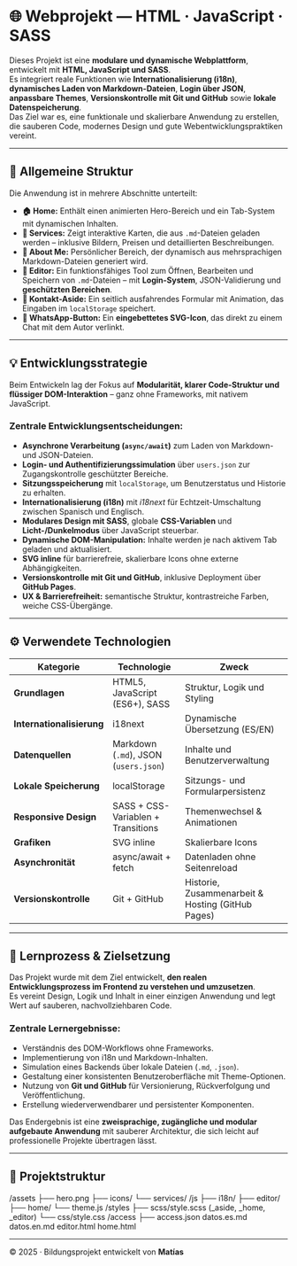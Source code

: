 # 🌐 Webprojekt — HTML · JavaScript · SASS

Dieses Projekt ist eine **modulare und dynamische Webplattform**, entwickelt mit **HTML, JavaScript und SASS**.  
Es integriert reale Funktionen wie **Internationalisierung (i18n)**, **dynamisches Laden von Markdown-Dateien**, **Login über JSON**, **anpassbare Themes**, **Versionskontrolle mit Git und GitHub** sowie **lokale Datenspeicherung**.  
Das Ziel war es, eine funktionale und skalierbare Anwendung zu erstellen, die sauberen Code, modernes Design und gute Webentwicklungspraktiken vereint.

---

## 🧭 Allgemeine Struktur

Die Anwendung ist in mehrere Abschnitte unterteilt:

- **🏠 Home:** Enthält einen animierten Hero-Bereich und ein Tab-System mit dynamischen Inhalten.  
- **💼 Services:** Zeigt interaktive Karten, die aus `.md`-Dateien geladen werden – inklusive Bildern, Preisen und detaillierten Beschreibungen.  
- **👤 About Me:** Persönlicher Bereich, der dynamisch aus mehrsprachigen Markdown-Dateien generiert wird.  
- **📝 Editor:** Ein funktionsfähiges Tool zum Öffnen, Bearbeiten und Speichern von `.md`-Dateien – mit **Login-System**, JSON-Validierung und **geschützten Bereichen**.  
- **📨 Kontakt-Aside:** Ein seitlich ausfahrendes Formular mit Animation, das Eingaben im `localStorage` speichert.  
- **💬 WhatsApp-Button:** Ein **eingebettetes SVG-Icon**, das direkt zu einem Chat mit dem Autor verlinkt.

---

## 💡 Entwicklungsstrategie

Beim Entwickeln lag der Fokus auf **Modularität, klarer Code-Struktur und flüssiger DOM-Interaktion** – ganz ohne Frameworks, mit nativem JavaScript.

### Zentrale Entwicklungsentscheidungen:
- **Asynchrone Verarbeitung (`async/await`)** zum Laden von Markdown- und JSON-Dateien.  
- **Login- und Authentifizierungssimulation** über `users.json` zur Zugangskontrolle geschützter Bereiche.  
- **Sitzungsspeicherung** mit `localStorage`, um Benutzerstatus und Historie zu erhalten.  
- **Internationalisierung (i18n)** mit *i18next* für Echtzeit-Umschaltung zwischen Spanisch und Englisch.  
- **Modulares Design mit SASS**, globale **CSS-Variablen** und **Licht-/Dunkelmodus** über JavaScript steuerbar.  
- **Dynamische DOM-Manipulation:** Inhalte werden je nach aktivem Tab geladen und aktualisiert.  
- **SVG inline** für barrierefreie, skalierbare Icons ohne externe Abhängigkeiten.  
- **Versionskontrolle mit Git und GitHub**, inklusive Deployment über **GitHub Pages**.  
- **UX & Barrierefreiheit:** semantische Struktur, kontrastreiche Farben, weiche CSS-Übergänge.

---

## ⚙️ Verwendete Technologien

| Kategorie | Technologie | Zweck |
|------------|-------------|--------|
| **Grundlagen** | HTML5, JavaScript (ES6+), SASS | Struktur, Logik und Styling |
| **Internationalisierung** | i18next | Dynamische Übersetzung (ES/EN) |
| **Datenquellen** | Markdown (`.md`), JSON (`users.json`) | Inhalte und Benutzerverwaltung |
| **Lokale Speicherung** | localStorage | Sitzungs- und Formularpersistenz |
| **Responsive Design** | SASS + CSS-Variablen + Transitions | Themenwechsel & Animationen |
| **Grafiken** | SVG inline | Skalierbare Icons |
| **Asynchronität** | async/await + fetch | Datenladen ohne Seitenreload |
| **Versionskontrolle** | Git + GitHub | Historie, Zusammenarbeit & Hosting (GitHub Pages) |

---

## 🚀 Lernprozess & Zielsetzung

Das Projekt wurde mit dem Ziel entwickelt, **den realen Entwicklungsprozess im Frontend zu verstehen und umzusetzen**.  
Es vereint Design, Logik und Inhalt in einer einzigen Anwendung und legt Wert auf sauberen, nachvollziehbaren Code.

### Zentrale Lernergebnisse:
- Verständnis des DOM-Workflows ohne Frameworks.  
- Implementierung von i18n und Markdown-Inhalten.  
- Simulation eines Backends über lokale Dateien (`.md`, `.json`).  
- Gestaltung einer konsistenten Benutzeroberfläche mit Theme-Optionen.  
- Nutzung von **Git und GitHub** für Versionierung, Rückverfolgung und Veröffentlichung.  
- Erstellung wiederverwendbarer und persistenter Komponenten.

Das Endergebnis ist eine **zweisprachige, zugängliche und modular aufgebaute Anwendung** mit sauberer Architektur, die sich leicht auf professionelle Projekte übertragen lässt.

---

## 📁 Projektstruktur


/assets
├── hero.png
├── icons/
└── services/
/js
├── i18n/
├── editor/
├── home/
└── theme.js
/styles
├── scss/style.scss (_aside, _home, _editor)
└── css/style.css
/access
├── access.json
datos.es.md
datos.en.md
editor.html
home.html


---

© 2025 · Bildungsprojekt entwickelt von **Matías**